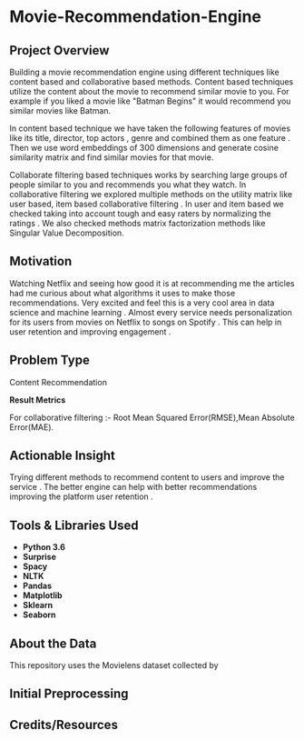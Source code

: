 # Movie-Recommendation-Engine

## Project Overview 
Building a movie recommendation engine using different techniques like content based and collaborative based methods.
Content based techniques utilize the content about the movie to recommend similar movie to you. For example if you liked a movie like "Batman Begins" it would recommend you similar movies like Batman. 

In content based technique we have taken the following features of movies like its title, director, top actors , genre and combined them as one feature .
Then we use word embeddings of 300 dimensions and generate cosine similarity matrix and find similar movies for that movie.

Collaborate filtering based techniques works by searching large groups of people similar to you and recommends you what they watch.
In collaborative filtering we explored multiple methods on the utility matrix like user based, item based collaborative filtering .
In user and item based we checked taking into account tough and easy raters by normalizing the ratings .
We also checked methods matrix factorization methods like Singular Value Decomposition.


## Motivation
Watching Netflix and seeing how good it is at recommending me the articles had me curious about what algorithms it uses to make those recommendations.
Very excited and feel this is a very cool area in data science and machine learning . 
Almost every service needs personalization for its users from movies on Netflix to songs on Spotify .
This can help in user retention and improving engagement .

## Problem Type
Content Recommendation

**Result Metrics**

For collaborative filtering :-
Root Mean Squared Error(RMSE),Mean Absolute Error(MAE).

## Actionable Insight
Trying different methods to recommend content to users and improve the service .
The better engine can help with better recommendations improving the platform user retention .


## Tools & Libraries Used
- **Python 3.6**
- **Surprise**
- **Spacy**
- **NLTK**
- **Pandas**        
- **Matplotlib**        
- **Sklearn**            
- **Seaborn**



       

## About the Data
This repository uses the Movielens dataset collected by 

## Initial Preprocessing 

## Credits/Resources

